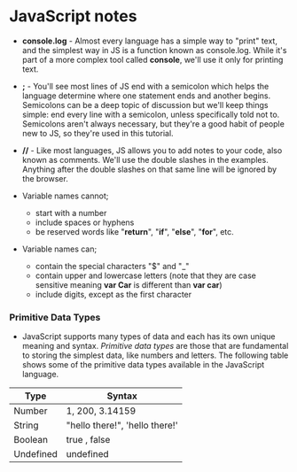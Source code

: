 # JavaScript notes
* **console.log** - Almost every language has a simple way to "print" text, and the simplest way in JS is a function known as console.log. While it's part of a more complex tool called **console**, we'll use it only for printing text.
* **;** - You'll see most lines of JS end with a semicolon which helps the language determine where one statement ends and another begins.  Semicolons can be a deep topic of discussion but we'll keep things simple: end every line with a semicolon, unless specifically told not to.  Semicolons aren't always necessary, but they're a good habit of people new to JS, so they're used in this tutorial.
* **//** - Like most languages, JS allows you to add notes to your code, also known as comments. We'll use the double slashes in the examples.  Anything after the double slashes on that same line will be ignored by the browser. 

* Variable names cannot; 
  * start with a number  
  * include spaces or hyphens  
  * be reserved words like "**return**", "**if**", "**else**", "**for**", etc. 
  
* Variable names can;  
  * contain the special characters "$" and "_"
  * contain upper and lowercase letters (note that they are case sensitive meaning **var Car** is different than **var car**)
  * include digits, except as the first character
 
### Primitive Data Types
* JavaScript supports many types of data and each has its own unique meaning and syntax.  *Primitive data types* are those that are fundamental to storing the simplest data, like numbers and letters.  The following table shows some of the primitive data types available in the JavaScript language.

| Type | Syntax |
| ---  |   ---  |
| Number | 1, 200, 3\.14159 |
| String | "hello there\!", 'hello there\!' |
| Boolean | true , false |
| Undefined | undefined | 
